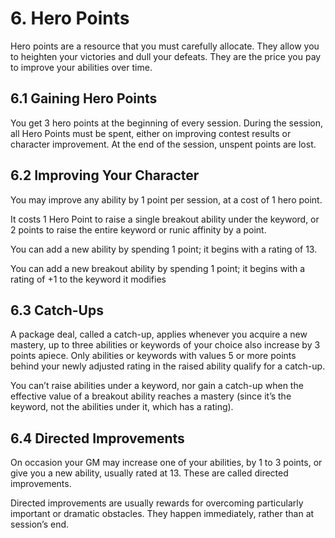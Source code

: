 # 6. Hero Points

Hero points are a resource that you must carefully allocate. They allow you to heighten your victories and dull your defeats. They are the price you pay to improve your abilities over time. 

## 6.1 Gaining Hero Points

You get 3 hero points at the beginning of every session. During the session, all Hero Points
must be spent, either on improving contest results or character improvement. At the end of the session, unspent points are lost.

## 6.2 Improving Your Character

You may improve any ability by 1 point per session, at a cost of 1 hero point.

It costs 1 Hero Point to raise a single breakout ability under the keyword, or 2 points to raise the entire keyword or runic affinity by a point.

You can add a new ability by spending 1 point; it begins with a rating of 13.

You can add a new breakout ability by spending 1 point; it begins with a rating of +1 to the keyword it modifies

## 6.3 Catch-Ups

A package deal, called a catch-up, applies whenever you acquire a new mastery, up to three abilities or keywords of your choice also increase by 3 points apiece. Only abilities or keywords with values 5 or more points behind your newly adjusted rating in the raised ability qualify for a catch-up.

You can’t raise abilities under a keyword, nor gain a catch-up when the effective value of a breakout ability reaches a mastery (since it’s the keyword, not the abilities under it, which has a rating).

## 6.4 Directed Improvements

On occasion your GM may increase one of your abilities, by 1 to 3 points, or give you a new ability, usually rated at 13. These are called directed improvements.

Directed improvements are usually rewards for overcoming particularly important or dramatic obstacles. They happen immediately, rather than at session’s end.

